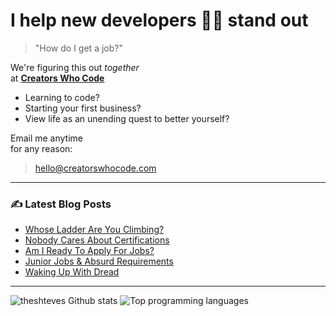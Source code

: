 # I help new developers 💃🕺 stand out

> "How do I get a job?"

We're figuring this out _together_
<br>at [**Creators Who Code**](https://creatorswhocode.com)

* Learning to code?
* Starting your first business?
* View life as an unending quest to better yourself?

Email me anytime
<br>for any reason:

> hello@creatorswhocode.com

---

### ✍️ Latest Blog Posts

<!-- BLOG-POST-LIST:START -->
- [Whose Ladder Are You Climbing?](https://creatorswhocode.com/blog/whose-ladder)
- [Nobody Cares About Certifications](https://creatorswhocode.com/blog/bad-certifications)
- [Am I Ready To Apply For Jobs?](https://creatorswhocode.com/blog/start-today)
- [Junior Jobs &amp; Absurd Requirements](https://creatorswhocode.com/blog/junior-requirements)
- [Waking Up With Dread](https://creatorswhocode.com/blog/waking-up-with-dread)
<!-- BLOG-POST-LIST:END -->

---

![theshteves Github stats](https://github-readme-stats.vercel.app/api?username=theshteves&show_icons=true&count_private=true&hide=contribs)
![Top programming languages](https://github-readme-stats.vercel.app/api/top-langs/?username=theshteves&layout=compact)
